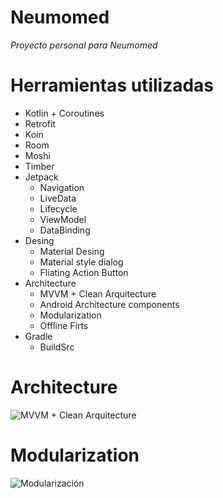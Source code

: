 # Neumomed

_Proyecto personal para Neumomed_

# Herramientas utilizadas
* Kotlin + Coroutines
* Retrofit
* Koin
* Room
* Moshi
* Timber
* Jetpack
  * Navigation
  * LiveData
  * Lifecycle
  * ViewModel
  * DataBinding
* Desing
  * Material Desing
  * Material style dialog
  * Fliating Action Button
* Architecture
  * MVVM + Clean Arquitecture
  * Android Architecture components
  * Modularization
  * Offline Firts
* Gradle
  * BuildSrc
  
# Architecture
![MVVM + Clean Arquitecture](https://subastaya.com/images/Arquitectura.png)

# Modularization
![Modularización](https://subastaya.com/images/Modularcion.png)
